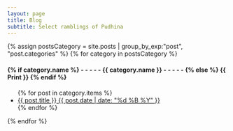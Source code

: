 ```yaml
---
layout: page
title: Blog
subtitle: Select ramblings of Pudhina
---
```


<div>
    {% assign postsCategory = site.posts | group_by_exp:"post", "post.categories"  %}
    {% for category in postsCategory %}
        <h4 class="post-teaser__month">
            <strong>
                {% if category.name %} 
                    - - - - -  {{ category.name }} - - - - - 
                {% else %} 
                    {{ Print }} 
                {% endif %}
            </strong>
        </h4>
        <ul class="list-posts">
            {% for post in category.items %}
                <li class="post-teaser">
                    <a href="{{ post.url | prepend: site.baseurl }}">
                        <span class="post-teaser__title">{{ post.title }}</span>
                        <span class="post-teaser__date">{{ post.date | date: "%d %B %Y" }}</span>
                    </a>
                </li>
            {% endfor %}
        </ul>
    {% endfor %}
</div>